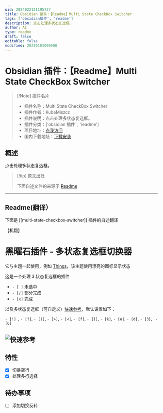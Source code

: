 ```yaml
---
uid: 2024022121195727
title: Obsidian 插件：【Readme】Multi State CheckBox Switcher
tags: ['obsidian插件', 'readme']
description: 点击处理多状态复选框。
author: AI
type: readme
draft: false
editable: false
modified: 20230101000000
---
```


# Obsidian 插件：【Readme】Multi State CheckBox Switcher

> [!Note] 插件名片
> - 插件名称：Multi State CheckBox Switcher
> - 插件作者：KubaMiszcz
> - 插件说明：点击处理多状态复选框。
> - 插件分类：['obsidian 插件 ', 'readme']
> - 项目地址：[点我访问](https://github.com/KubaMiszcz/MultiStateCheckBoxSwitcher)
> - 国内下载地址：[下载安装](https://pkmer.cn/products/plugin/pluginMarket/?multi-state-checkbox-switcher)

## 概述

点击处理多状态复选框。

> [!tip] 原文出处
>
>下面自述文件的来源于 [Readme](https://ghproxy.net/https://raw.githubusercontent.com/KubaMiszcz/MultiStateCheckBoxSwitcher/master/README.md)

---

## Readme(翻译）

下面是 [[multi-state-checkbox-switcher]] 插件的自述翻译

【机翻】

# 黑曜石插件 - 多状态复选框切换器

它与主题一起使用，例如 [Things](https://github.com/colineckert/obsidian-things)，该主题使用漂亮的图标显示状态

这是一个处理 3 状态复选框的插件

- `- [ ]` 未选中
- `- [/]` 部分完成
- `- [x]` 完成

以及多状态复选框（可自定义）[快速参考](https://github.com/colineckert/obsidian-things/blob/main/assets/checkbox-styles.png)，默认设置如下：

`- [!] `, ` - [?] `, ` - [i] `, ` - [>] `, ` - [<] `, ` - [f] `, ` - [I] `, ` - [k] `, ` - [u] `, ` - [d] `, ` - [3] `, ` - [6]`

## ![快速参考](https://cdn.pkmer.cn/covers/multi-state-checkbox-switcher_2_0.png!pkmer)

## 特性

- [x] 切换空行
- [x] 处理多行选择

## 待办事项

- [ ] 添加切换反转



